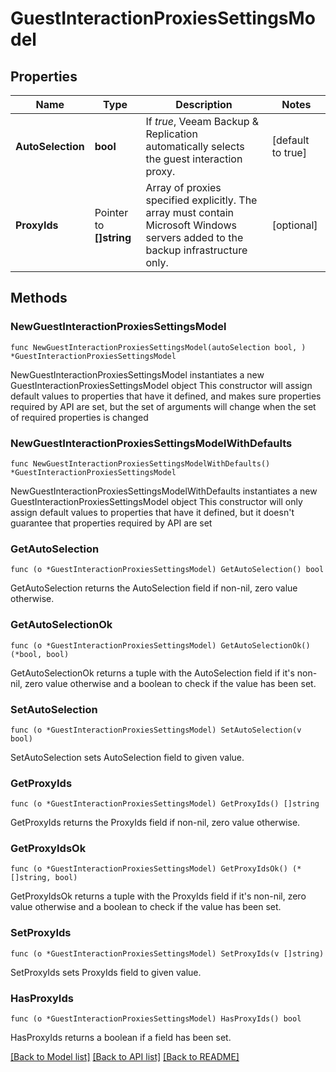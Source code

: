# GuestInteractionProxiesSettingsModel

## Properties

Name | Type | Description | Notes
------------ | ------------- | ------------- | -------------
**AutoSelection** | **bool** | If *true*, Veeam Backup &amp; Replication automatically selects the guest interaction proxy. | [default to true]
**ProxyIds** | Pointer to **[]string** | Array of proxies specified explicitly. The array must contain Microsoft Windows servers added to the backup infrastructure only. | [optional] 

## Methods

### NewGuestInteractionProxiesSettingsModel

`func NewGuestInteractionProxiesSettingsModel(autoSelection bool, ) *GuestInteractionProxiesSettingsModel`

NewGuestInteractionProxiesSettingsModel instantiates a new GuestInteractionProxiesSettingsModel object
This constructor will assign default values to properties that have it defined,
and makes sure properties required by API are set, but the set of arguments
will change when the set of required properties is changed

### NewGuestInteractionProxiesSettingsModelWithDefaults

`func NewGuestInteractionProxiesSettingsModelWithDefaults() *GuestInteractionProxiesSettingsModel`

NewGuestInteractionProxiesSettingsModelWithDefaults instantiates a new GuestInteractionProxiesSettingsModel object
This constructor will only assign default values to properties that have it defined,
but it doesn't guarantee that properties required by API are set

### GetAutoSelection

`func (o *GuestInteractionProxiesSettingsModel) GetAutoSelection() bool`

GetAutoSelection returns the AutoSelection field if non-nil, zero value otherwise.

### GetAutoSelectionOk

`func (o *GuestInteractionProxiesSettingsModel) GetAutoSelectionOk() (*bool, bool)`

GetAutoSelectionOk returns a tuple with the AutoSelection field if it's non-nil, zero value otherwise
and a boolean to check if the value has been set.

### SetAutoSelection

`func (o *GuestInteractionProxiesSettingsModel) SetAutoSelection(v bool)`

SetAutoSelection sets AutoSelection field to given value.


### GetProxyIds

`func (o *GuestInteractionProxiesSettingsModel) GetProxyIds() []string`

GetProxyIds returns the ProxyIds field if non-nil, zero value otherwise.

### GetProxyIdsOk

`func (o *GuestInteractionProxiesSettingsModel) GetProxyIdsOk() (*[]string, bool)`

GetProxyIdsOk returns a tuple with the ProxyIds field if it's non-nil, zero value otherwise
and a boolean to check if the value has been set.

### SetProxyIds

`func (o *GuestInteractionProxiesSettingsModel) SetProxyIds(v []string)`

SetProxyIds sets ProxyIds field to given value.

### HasProxyIds

`func (o *GuestInteractionProxiesSettingsModel) HasProxyIds() bool`

HasProxyIds returns a boolean if a field has been set.


[[Back to Model list]](../README.md#documentation-for-models) [[Back to API list]](../README.md#documentation-for-api-endpoints) [[Back to README]](../README.md)



